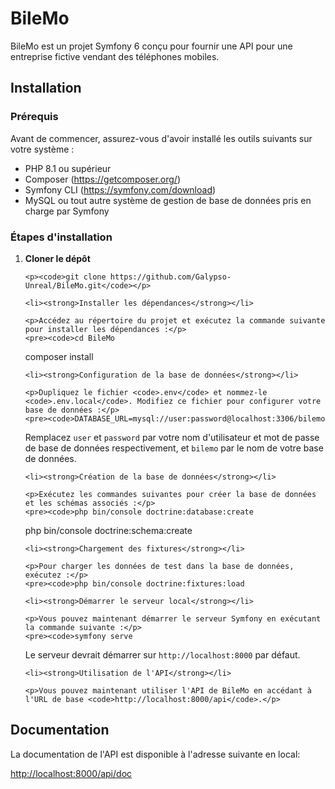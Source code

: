 <h1>BileMo</h1>

<p>BileMo est un projet Symfony 6 conçu pour fournir une API pour une entreprise fictive vendant des téléphones mobiles.</p>

<h2>Installation</h2>

<h3>Prérequis</h3>

<p>Avant de commencer, assurez-vous d'avoir installé les outils suivants sur votre système :</p>
<ul>
    <li>PHP 8.1 ou supérieur</li>
    <li>Composer (<a href="https://getcomposer.org/">https://getcomposer.org/</a>)</li>
    <li>Symfony CLI (<a href="https://symfony.com/download">https://symfony.com/download</a>)</li>
    <li>MySQL ou tout autre système de gestion de base de données pris en charge par Symfony</li>
</ul>

<h3>Étapes d'installation</h3>

<ol>
    <li><strong>Cloner le dépôt</strong></li>

    <p><code>git clone https://github.com/Galypso-Unreal/BileMo.git</code></p>

    <li><strong>Installer les dépendances</strong></li>

    <p>Accédez au répertoire du projet et exécutez la commande suivante pour installer les dépendances :</p>
    <pre><code>cd BileMo

composer install
</code></pre>

    <li><strong>Configuration de la base de données</strong></li>

    <p>Dupliquez le fichier <code>.env</code> et nommez-le <code>.env.local</code>. Modifiez ce fichier pour configurer votre base de données :</p>
    <pre><code>DATABASE_URL=mysql://user:password@localhost:3306/bilemo

</code></pre>

<p>Remplacez <code>user</code> et <code>password</code> par votre nom d'utilisateur et mot de passe de base de données respectivement, et <code>bilemo</code> par le nom de votre base de données.</p>

    <li><strong>Création de la base de données</strong></li>

    <p>Exécutez les commandes suivantes pour créer la base de données et les schémas associés :</p>
    <pre><code>php bin/console doctrine:database:create

php bin/console doctrine:schema:create
</code></pre>

    <li><strong>Chargement des fixtures</strong></li>

    <p>Pour charger les données de test dans la base de données, exécutez :</p>
    <pre><code>php bin/console doctrine:fixtures:load

</code></pre>

    <li><strong>Démarrer le serveur local</strong></li>

    <p>Vous pouvez maintenant démarrer le serveur Symfony en exécutant la commande suivante :</p>
    <pre><code>symfony serve

</code></pre>

<p>Le serveur devrait démarrer sur <code>http://localhost:8000</code> par défaut.</p>

    <li><strong>Utilisation de l'API</strong></li>

    <p>Vous pouvez maintenant utiliser l'API de BileMo en accédant à l'URL de base <code>http://localhost:8000/api</code>.</p>

</ol>

<h2>Documentation</h2>

<p>La documentation de l'API est disponible à l'adresse suivante en local:</p>
<p><a href="http://localhost:8000/api/doc">http://localhost:8000/api/doc</a></p>
